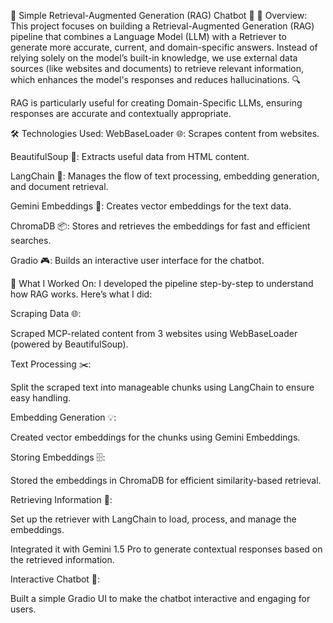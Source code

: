 🚀 Simple Retrieval-Augmented Generation (RAG) Chatbot 🤖
🌟 Overview:
This project focuses on building a Retrieval-Augmented Generation (RAG) pipeline that combines a Language Model (LLM) with a Retriever to generate more accurate, current, and domain-specific answers. Instead of relying solely on the model’s built-in knowledge, we use external data sources (like websites and documents) to retrieve relevant information, which enhances the model's responses and reduces hallucinations. 🔍

RAG is particularly useful for creating Domain-Specific LLMs, ensuring responses are accurate and contextually appropriate.

🛠️ Technologies Used:
WebBaseLoader 🌐: Scrapes content from websites.

BeautifulSoup 🍲: Extracts useful data from HTML content.

LangChain 🔗: Manages the flow of text processing, embedding generation, and document retrieval.

Gemini Embeddings 🧠: Creates vector embeddings for the text data.

ChromaDB 📦: Stores and retrieves the embeddings for fast and efficient searches.

Gradio 🎮: Builds an interactive user interface for the chatbot.

🔧 What I Worked On:
I developed the pipeline step-by-step to understand how RAG works. Here’s what I did:

Scraping Data 🌐:

Scraped MCP-related content from 3 websites using WebBaseLoader (powered by BeautifulSoup).

Text Processing ✂️:

Split the scraped text into manageable chunks using LangChain to ensure easy handling.

Embedding Generation 💡:

Created vector embeddings for the chunks using Gemini Embeddings.

Storing Embeddings 🗄️:

Stored the embeddings in ChromaDB for efficient similarity-based retrieval.

Retrieving Information 🔄:

Set up the retriever with LangChain to load, process, and manage the embeddings.

Integrated it with Gemini 1.5 Pro to generate contextual responses based on the retrieved information.

Interactive Chatbot 💬:

Built a simple Gradio UI to make the chatbot interactive and engaging for users.
